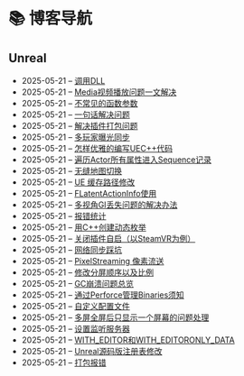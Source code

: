# 📚 博客导航

## Unreal
- 2025-05-21 – [调用DLL](https://raw.githubusercontent.com/mengzhishanghun/mengzhishanghun/main/Blog/Unreal/%E8%B0%83%E7%94%A8DLL.md)
- 2025-05-21 – [Media视频播放问题一文解决](https://raw.githubusercontent.com/mengzhishanghun/mengzhishanghun/main/Blog/Unreal/Media%E8%A7%86%E9%A2%91%E6%92%AD%E6%94%BE%E9%97%AE%E9%A2%98%E4%B8%80%E6%96%87%E8%A7%A3%E5%86%B3.md)
- 2025-05-21 – [不常见的函数参数](https://raw.githubusercontent.com/mengzhishanghun/mengzhishanghun/main/Blog/Unreal/%E4%B8%8D%E5%B8%B8%E8%A7%81%E7%9A%84%E5%87%BD%E6%95%B0%E5%8F%82%E6%95%B0.md)
- 2025-05-21 – [一句话解决问题](https://raw.githubusercontent.com/mengzhishanghun/mengzhishanghun/main/Blog/Unreal/%E4%B8%80%E5%8F%A5%E8%AF%9D%E8%A7%A3%E5%86%B3%E9%97%AE%E9%A2%98.md)
- 2025-05-21 – [解决插件打包问题](https://raw.githubusercontent.com/mengzhishanghun/mengzhishanghun/main/Blog/Unreal/%E8%A7%A3%E5%86%B3%E6%8F%92%E4%BB%B6%E6%89%93%E5%8C%85%E9%97%AE%E9%A2%98.md)
- 2025-05-21 – [多玩家曝光同步](https://raw.githubusercontent.com/mengzhishanghun/mengzhishanghun/main/Blog/Unreal/%E5%A4%9A%E7%8E%A9%E5%AE%B6%E6%9B%9D%E5%85%89%E5%90%8C%E6%AD%A5.md)
- 2025-05-21 – [怎样优雅的编写UEC++代码](https://raw.githubusercontent.com/mengzhishanghun/mengzhishanghun/main/Blog/Unreal/%E6%80%8E%E6%A0%B7%E4%BC%98%E9%9B%85%E7%9A%84%E7%BC%96%E5%86%99UEC%2B%2B%E4%BB%A3%E7%A0%81.md)
- 2025-05-21 – [遍历Actor所有属性进入Sequence记录](https://raw.githubusercontent.com/mengzhishanghun/mengzhishanghun/main/Blog/Unreal/%E9%81%8D%E5%8E%86Actor%E6%89%80%E6%9C%89%E5%B1%9E%E6%80%A7%E8%BF%9B%E5%85%A5Sequence%E8%AE%B0%E5%BD%95.md)
- 2025-05-21 – [无缝地图切换](https://raw.githubusercontent.com/mengzhishanghun/mengzhishanghun/main/Blog/Unreal/%E6%97%A0%E7%BC%9D%E5%9C%B0%E5%9B%BE%E5%88%87%E6%8D%A2.md)
- 2025-05-21 – [UE 缓存路径修改](https://raw.githubusercontent.com/mengzhishanghun/mengzhishanghun/main/Blog/Unreal/UE%20%E7%BC%93%E5%AD%98%E8%B7%AF%E5%BE%84%E4%BF%AE%E6%94%B9.md)
- 2025-05-21 – [FLatentActionInfo使用](https://raw.githubusercontent.com/mengzhishanghun/mengzhishanghun/main/Blog/Unreal/FLatentActionInfo%E4%BD%BF%E7%94%A8.md)
- 2025-05-21 – [多视角GI丢失问题的解决办法](https://raw.githubusercontent.com/mengzhishanghun/mengzhishanghun/main/Blog/Unreal/%E5%A4%9A%E8%A7%86%E8%A7%92GI%E4%B8%A2%E5%A4%B1%E9%97%AE%E9%A2%98%E7%9A%84%E8%A7%A3%E5%86%B3%E5%8A%9E%E6%B3%95.md)
- 2025-05-21 – [报错统计](https://raw.githubusercontent.com/mengzhishanghun/mengzhishanghun/main/Blog/Unreal/%E6%8A%A5%E9%94%99%E7%BB%9F%E8%AE%A1.md)
- 2025-05-21 – [用C++创建动态枚举](https://raw.githubusercontent.com/mengzhishanghun/mengzhishanghun/main/Blog/Unreal/%E7%94%A8C%2B%2B%E5%88%9B%E5%BB%BA%E5%8A%A8%E6%80%81%E6%9E%9A%E4%B8%BE.md)
- 2025-05-21 – [关闭插件自启（以SteamVR为例）](https://raw.githubusercontent.com/mengzhishanghun/mengzhishanghun/main/Blog/Unreal/%E5%85%B3%E9%97%AD%E6%8F%92%E4%BB%B6%E8%87%AA%E5%90%AF%EF%BC%88%E4%BB%A5SteamVR%E4%B8%BA%E4%BE%8B%EF%BC%89.md)
- 2025-05-21 – [网络同步踩坑](https://raw.githubusercontent.com/mengzhishanghun/mengzhishanghun/main/Blog/Unreal/%E7%BD%91%E7%BB%9C%E5%90%8C%E6%AD%A5%E8%B8%A9%E5%9D%91.md)
- 2025-05-21 – [PixelStreaming 像素流送](https://raw.githubusercontent.com/mengzhishanghun/mengzhishanghun/main/Blog/Unreal/PixelStreaming%20%E5%83%8F%E7%B4%A0%E6%B5%81%E9%80%81.md)
- 2025-05-21 – [修改分屏顺序以及比例](https://raw.githubusercontent.com/mengzhishanghun/mengzhishanghun/main/Blog/Unreal/%E4%BF%AE%E6%94%B9%E5%88%86%E5%B1%8F%E9%A1%BA%E5%BA%8F%E4%BB%A5%E5%8F%8A%E6%AF%94%E4%BE%8B.md)
- 2025-05-21 – [GC崩溃问题总览](https://raw.githubusercontent.com/mengzhishanghun/mengzhishanghun/main/Blog/Unreal/GC%E5%B4%A9%E6%BA%83%E9%97%AE%E9%A2%98%E6%80%BB%E8%A7%88.md)
- 2025-05-21 – [通过Perforce管理Binaries须知](https://raw.githubusercontent.com/mengzhishanghun/mengzhishanghun/main/Blog/Unreal/%E9%80%9A%E8%BF%87Perforce%E7%AE%A1%E7%90%86Binaries%E9%A1%BB%E7%9F%A5.md)
- 2025-05-21 – [自定义配置文件](https://raw.githubusercontent.com/mengzhishanghun/mengzhishanghun/main/Blog/Unreal/%E8%87%AA%E5%AE%9A%E4%B9%89%E9%85%8D%E7%BD%AE%E6%96%87%E4%BB%B6.md)
- 2025-05-21 – [多屏全屏后只显示一个屏幕的问题处理](https://raw.githubusercontent.com/mengzhishanghun/mengzhishanghun/main/Blog/Unreal/%E5%A4%9A%E5%B1%8F%E5%85%A8%E5%B1%8F%E5%90%8E%E5%8F%AA%E6%98%BE%E7%A4%BA%E4%B8%80%E4%B8%AA%E5%B1%8F%E5%B9%95%E7%9A%84%E9%97%AE%E9%A2%98%E5%A4%84%E7%90%86.md)
- 2025-05-21 – [设置监听服务器](https://raw.githubusercontent.com/mengzhishanghun/mengzhishanghun/main/Blog/Unreal/%E8%AE%BE%E7%BD%AE%E7%9B%91%E5%90%AC%E6%9C%8D%E5%8A%A1%E5%99%A8.md)
- 2025-05-21 – [WITH_EDITOR和WITH_EDITORONLY_DATA](https://raw.githubusercontent.com/mengzhishanghun/mengzhishanghun/main/Blog/Unreal/WITH_EDITOR%E5%92%8CWITH_EDITORONLY_DATA.md)
- 2025-05-21 – [Unreal源码版注册表修改](https://raw.githubusercontent.com/mengzhishanghun/mengzhishanghun/main/Blog/Unreal/Unreal%E6%BA%90%E7%A0%81%E7%89%88%E6%B3%A8%E5%86%8C%E8%A1%A8%E4%BF%AE%E6%94%B9.md)
- 2025-05-21 – [打包报错](https://raw.githubusercontent.com/mengzhishanghun/mengzhishanghun/main/Blog/Unreal/%E6%89%93%E5%8C%85%E6%8A%A5%E9%94%99.md)
